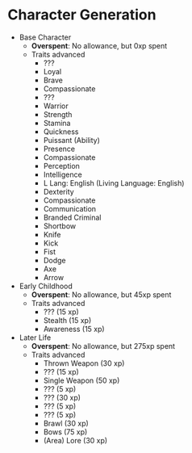 # Character Generation
+ Base Character
    + **Overspent**: No allowance, but 0xp spent
    + Traits advanced
        + ???
        + Loyal
        + Brave
        + Compassionate
        + ???
        + Warrior
        + Strength
        + Stamina
        + Quickness
        + Puissant (Ability)
        + Presence
        + Compassionate
        + Perception
        + Intelligence
        + L Lang: English (Living Language: English)
        + Dexterity
        + Compassionate
        + Communication
        + Branded Criminal
        + Shortbow
        + Knife
        + Kick
        + Fist
        + Dodge
        + Axe
        + Arrow
+ Early Childhood
    + **Overspent**: No allowance, but 45xp spent
    + Traits advanced
        + ??? (15 xp)
        + Stealth (15 xp)
        + Awareness (15 xp)
+ Later Life
    + **Overspent**: No allowance, but 275xp spent
    + Traits advanced
        + Thrown Weapon (30 xp)
        + ??? (15 xp)
        + Single Weapon (50 xp)
        + ??? (5 xp)
        + ??? (30 xp)
        + ??? (5 xp)
        + ??? (5 xp)
        + Brawl (30 xp)
        + Bows (75 xp)
        + (Area) Lore (30 xp)
